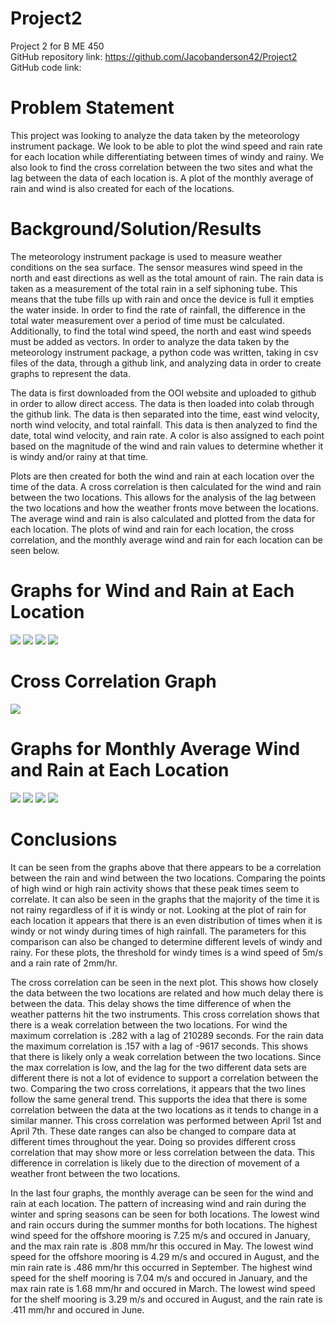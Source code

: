 # Project2
Project 2 for B ME 450\
GitHub repository link: https://github.com/Jacobanderson42/Project2 \
GitHub code link: 

# Problem Statement
This project was looking to analyze the data taken by the meteorology instrument package. We look to be able to plot the wind speed and 
rain rate for each location while differentiating between times of windy and rainy. We also look to find the cross correlation between 
the two sites and what the lag between the data of each location is. A plot of the monthly average of rain and wind is also created for 
each of the locations.

# Background/Solution/Results
The meteorology instrument package is used to measure weather conditions on the sea surface. The sensor measures wind speed in the north 
and east directions as well as the total amount of rain. The rain data is taken as a measurement of the total rain in a self siphoning 
tube. This means that the tube fills up with rain and once the device is full it empties the water inside. In order to find the rate of 
rainfall, the difference in the total water measurement over a period of time must be calculated. Additionally, to find the total wind 
speed, the north and east wind speeds must be added as vectors. In order to analyze the data taken by the meteorology instrument 
package, a python code was written, taking in csv files of the data, through a github link, and analyzing data in order to create graphs 
to represent the data.

The data is first downloaded from the OOI website and uploaded to github in order to allow direct access. The data is then loaded into 
colab through the github link. The data is then separated into the time, east wind velocity, north wind velocity, and total rainfall. 
This data is then analyzed to find the date, total wind velocity, and rain rate. A color is also assigned to each point based on the 
magnitude of the wind and rain values to determine whether it is windy and/or rainy at that time.

Plots are then created for both the wind and rain at each location over the time of the data. A cross correlation is then calculated for 
the wind and rain between the two locations. This allows for the analysis of the lag between the two locations and how the weather 
fronts move between the locations. The average wind and rain is also calculated and plotted from the data for each location. The plots 
of wind and rain for each location, the cross correlation, and the monthly average wind and rain for each location can be seen below.

# Graphs for Wind and Rain at Each Location
![](https://github.com/Jacobanderson42/Project2/blob/master/Images/OregonOffshoreSurfaceRain.png)
![](https://github.com/Jacobanderson42/Project2/blob/master/Images/OregonOffshoreSurfaceWind.png)
![](https://github.com/Jacobanderson42/Project2/blob/master/Images/OregonShelfSurfaceRain.png)
![](https://github.com/Jacobanderson42/Project2/blob/master/Images/OregonShelfSurfaceWind.png)

# Cross Correlation Graph
![](https://github.com/Jacobanderson42/Project2/blob/master/Images/CrossCorrelation.png)

# Graphs for Monthly Average Wind and Rain at Each Location
![](https://github.com/Jacobanderson42/Project2/blob/master/Images/OregonOffshoreSurfaceMonthlyRain.png)
![](https://github.com/Jacobanderson42/Project2/blob/master/Images/OregonOffshoreSurfaceMonthlyWind.png)
![](https://github.com/Jacobanderson42/Project2/blob/master/Images/OregonShelfSurfaceMonthlyRain.png)
![](https://github.com/Jacobanderson42/Project2/blob/master/Images/OregonShelfSurfaceMonthlyWind.png)

# Conclusions
It can be seen from the graphs above that there appears to be a correlation between the rain and wind between the two locations. 
Comparing the points of high wind or high rain activity shows that these peak times seem to correlate. It can also be seen in the graphs 
that the majority of the time it is not rainy regardless of if it is windy or not. Looking at the plot of rain for each location it 
appears that there is an even distribution of times when it is windy or not windy during times of high rainfall. The parameters for this 
comparison can also be changed to determine different levels of windy and rainy. For these plots, the threshold for windy times is a 
wind speed of 5m/s and a rain rate of 2mm/hr.

The cross correlation can be seen in the next plot. This shows how closely the data between the two locations are related and how much 
delay there is between the data. This delay shows the time difference of when the weather patterns hit the two instruments. This cross 
correlation shows that there is a weak correlation between the two locations. For wind the maximum correlation is .282 with a lag of 
210289 seconds. For the rain data the maximum correlation is .157 with a lag of -9617 seconds. This shows that there is likely only a 
weak correlation between the two locations. Since the max correlation is low, and the lag for the two different data sets are different 
there is not a lot of evidence to support a correlation between the two. Comparing the two cross correlations, it appears that the two 
lines follow the same general trend. This supports the idea that there is some correlation between the data at the two locations as it 
tends to change in a similar manner. This cross correlation was performed between April 1st and April 7th. These date ranges can also be 
changed to compare data at different times throughout the year. Doing so provides different cross correlation that may show more or less 
correlation between the data. This difference in correlation is likely due to the direction of movement of a weather front between the 
two locations.

In the last four graphs, the monthly average can be seen for the wind and rain at each location. The pattern of increasing wind and rain 
during the winter and spring seasons can be seen for both locations. The lowest wind and rain occurs during the summer months for both 
locations. The highest wind speed for the offshore mooring is 7.25 m/s and occured in January, and the max rain rate is .808 mm/hr this 
occured in May. The lowest wind speed for the offshore mooring is 4.29 m/s and occured in August, and the min rain rate is .486 mm/hr 
this occurred in September. The highest wind speed for the shelf mooring is 7.04 m/s and occured in January, and the max rain rate is 
1.68 mm/hr and occured in March. The lowest wind speed for the shelf mooring is 3.29 m/s and occured in August, and the rain rate is 
.411 mm/hr and occured in June.
